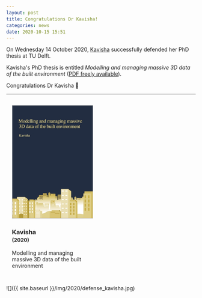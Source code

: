 ```yaml
---
layout: post
title: Congratulations Dr Kavisha!
categories: news
date: 2020-10-15 15:51
---
```


On Wednesday 14 October 2020, [Kavisha](https://3d.bk.tudelft.nl/kavisha/) successfully defended her PhD thesis at TU Delft.

Kavisha's PhD thesis is entitled *Modelling and managing massive 3D data of the built environment* ([PDF freely available](https://doi.org/10.4233/uuid:47218911-c93d-4295-a3de-231d023c1743)).

Congratulations Dr Kavisha 🎉

---

<div class="row">
  <div style="display: inline-block; vertical-align: top;">
    <div class="thumbnail" style="padding: 15px;">
      <a href="https://doi.org/10.4233/uuid:47218911-c93d-4295-a3de-231d023c1743"><img src="/phd/kavisha.jpg" style="height: 300px; border: 1px solid #ccc" /></a>
      <div class="caption">
        <h3>
            Kavisha
          <br />
          <small>(2020)</small>
          <small><a href="https://doi.org/10.4233/uuid:47218911-c93d-4295-a3de-231d023c1743"><i class="fas fa-bookmark" title="thesis"></i></a></small>
        </h3>
        <p style="max-width: 200px;">Modelling and managing massive 3D data of the built environment</p>
      </div>
    </div>
  </div>
</div>  

![]({{ site.baseurl }}/img/2020/defense_kavisha.jpg)
